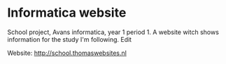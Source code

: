 # Informatica website

School project, Avans informatica, year 1 period 1. A website witch shows information for the study I'm following. Edit

Website: http://school.thomaswebsites.nl
